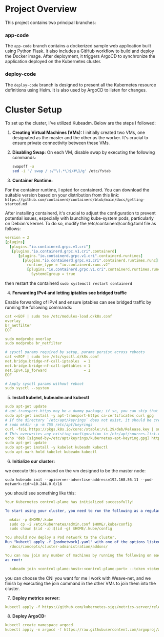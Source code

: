 # Project Overview

This project contains two principal branches:

### app-code

The `app-code` branch contains a dockerized sample web application built using Python Flask. It also includes a GitHub workflow to build and deploy the Docker image. After deployment, it triggers ArgoCD to synchronize the application deployed on the Kubernetes cluster.

### deploy-code

The `deploy-code` branch is designed to present all the Kubernetes resource definitions using Helm. It is also used by ArgoCD to listen for changes.


# Cluster Setup

To set up the cluster, I've utilized Kubeadm. Below are the steps I followed:

1. **Creating Virtual Machines (VMs):**
   I initially created two VMs, one designated as the master and the other as the worker. It's crucial to ensure private connectivity between these VMs.

2. **Disabling Swap:**
   On each VM, disable swap by executing the following commands:
   ```bash
   swapoff -a
   sed -i '/ swap / s/^\(.*\)$/#\1/g' /etc/fstab

3. **Container Runtime:**

For the container runtime, I opted for containerd. You can download the suitable version based on your distribution from this link: `https://github.com/containerd/containerd/blob/main/docs/getting-started.md`

After installing containerd, it's crucial to adjust the configuration to prevent potential issues, especially with launching kube-system pods, particularly on Debian's kernel. To do so, modify the /etc/containerd/config.toml file as follows:
```yaml
version = 2
[plugins]
  [plugins."io.containerd.grpc.v1.cri"]
   [plugins."io.containerd.grpc.v1.cri".containerd]
      [plugins."io.containerd.grpc.v1.cri".containerd.runtimes]
        [plugins."io.containerd.grpc.v1.cri".containerd.runtimes.runc]
          runtime_type = "io.containerd.runc.v2"
          [plugins."io.containerd.grpc.v1.cri".containerd.runtimes.runc.options]
            SystemdCgroup = true
```
then restart the containerd `sudo systemctl restart containerd`

4. **Forwarding IPv4 and letting iptables see bridged traffic**

Enable forwarding of IPv4 and ensure iptables can see bridged traffic by running the following commands:
```yaml
cat <<EOF | sudo tee /etc/modules-load.d/k8s.conf
overlay
br_netfilter
EOF

sudo modprobe overlay
sudo modprobe br_netfilter

# sysctl params required by setup, params persist across reboots
cat <<EOF | sudo tee /etc/sysctl.d/k8s.conf
net.bridge.bridge-nf-call-iptables  = 1
net.bridge.bridge-nf-call-ip6tables = 1
net.ipv4.ip_forward                 = 1
EOF

# Apply sysctl params without reboot
sudo sysctl --system
```
5. **Install kubelet, kubeadm and kubectl**
```yaml
sudo apt-get update
# apt-transport-https may be a dummy package; if so, you can skip that package
sudo apt-get install -y apt-transport-https ca-certificates curl gpg
# If the directory `/etc/apt/keyrings` does not exist, it should be created before the curl command, read the note below.
# sudo mkdir -p -m 755 /etc/apt/keyrings
curl -fsSL https://pkgs.k8s.io/core:/stable:/v1.29/deb/Release.key | sudo gpg --dearmor -o /etc/apt/keyrings/kubernetes-apt-keyring.gpg
# This overwrites any existing configuration in /etc/apt/sources.list.d/kubernetes.list
echo 'deb [signed-by=/etc/apt/keyrings/kubernetes-apt-keyring.gpg] https://pkgs.k8s.io/core:/stable:/v1.29/deb/ /' | sudo tee /etc/apt/sources.list.d/kubernetes.list
sudo apt-get update
sudo apt-get install -y kubelet kubeadm kubectl
sudo apt-mark hold kubelet kubeadm kubectl
```
6. **Initialize our cluster:**

we execute this command on the vm designed to be the master node:
``` 
sudo kubeadm init --apiserver-advertise-address=192.168.56.11 --pod-network-cidr=10.244.0.0/16
```
you should see something like this:
```yaml
Your Kubernetes control-plane has initialized successfully!

To start using your cluster, you need to run the following as a regular user:

  mkdir -p $HOME/.kube
  sudo cp -i /etc/kubernetes/admin.conf $HOME/.kube/config
  sudo chown $(id -u):$(id -g) $HOME/.kube/config

You should now deploy a Pod network to the cluster.
Run "kubectl apply -f [podnetwork].yaml" with one of the options listed at:
  /docs/concepts/cluster-administration/addons/

You can now join any number of machines by running the following on each node
as root:

  kubeadm join <control-plane-host>:<control-plane-port> --token <token> --discovery-token-ca-cert-hash sha256:<hash>
  ```
you can choose the CNI you want for me I work with Weave-net, and 
we finish by executing the join command in the other VMs to join them into the cluster.

7. **Deploy metrics server:**
```yaml
kubectl apply -f https://github.com/kubernetes-sigs/metrics-server/releases/latest/download/components.yaml
```

8. **Deploy ArgoCD:**
```yaml
kubectl create namespace argocd
kubectl apply -n argocd -f https://raw.githubusercontent.com/argoproj/argo-cd/stable/manifests/install.yaml
```